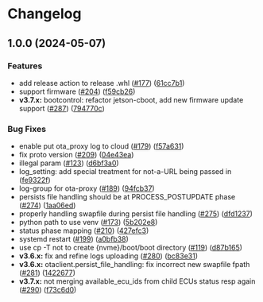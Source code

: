 # Changelog

## 1.0.0 (2024-05-07)


### Features

* add release action to release .whl ([#177](https://github.com/Bodong-Yang/ota-client/issues/177)) ([61cc7b1](https://github.com/Bodong-Yang/ota-client/commit/61cc7b1195330ef6caeda93c309ca3f7ead85cb8))
* support firmware ([#204](https://github.com/Bodong-Yang/ota-client/issues/204)) ([f59cb26](https://github.com/Bodong-Yang/ota-client/commit/f59cb26651f85a6519e1ba50e910fd1e2900d002))
* **v3.7.x:** bootcontrol: refactor jetson-cboot, add new firmware update support ([#287](https://github.com/Bodong-Yang/ota-client/issues/287)) ([794770c](https://github.com/Bodong-Yang/ota-client/commit/794770c63114aca316813c663bdacd4783cbc60f))


### Bug Fixes

* enable put ota_proxy log to cloud ([#179](https://github.com/Bodong-Yang/ota-client/issues/179)) ([f57a631](https://github.com/Bodong-Yang/ota-client/commit/f57a631052bc74cb36370f9a9a6aa3e80f7bfd4e))
* fix proto version ([#209](https://github.com/Bodong-Yang/ota-client/issues/209)) ([04e43ea](https://github.com/Bodong-Yang/ota-client/commit/04e43eaa0f080b2e688270a48e66d8ef25c8d5ff))
* illegal param ([#123](https://github.com/Bodong-Yang/ota-client/issues/123)) ([d6bf3a0](https://github.com/Bodong-Yang/ota-client/commit/d6bf3a02b44b0753b19c9f7819ad5fed66b981af))
* log_setting: add special treatment for not-a-URL being passed in ([fe9322f](https://github.com/Bodong-Yang/ota-client/commit/fe9322f89357ebb08ba8fa5e9ac62a0f111b0075))
* log-group for ota-proxy ([#189](https://github.com/Bodong-Yang/ota-client/issues/189)) ([94fcb37](https://github.com/Bodong-Yang/ota-client/commit/94fcb373ac484569b92f95d4626a59fb2d10ab1a))
* persists file handling should be at PROCESS_POSTUPDATE phase ([#274](https://github.com/Bodong-Yang/ota-client/issues/274)) ([1aa06ed](https://github.com/Bodong-Yang/ota-client/commit/1aa06ed602787d74ba8b587aa7a3ec42188421d7))
* properly handling swapfile during persist file handling ([#275](https://github.com/Bodong-Yang/ota-client/issues/275)) ([dfd1237](https://github.com/Bodong-Yang/ota-client/commit/dfd12378d94afd59e15a951e4caf20c8e4e77f99))
* python path to use venv ([#173](https://github.com/Bodong-Yang/ota-client/issues/173)) ([5b202e8](https://github.com/Bodong-Yang/ota-client/commit/5b202e8f02ebfbded5834b1d8c5e9ee84e64c978))
* status phase mapping ([#210](https://github.com/Bodong-Yang/ota-client/issues/210)) ([427efc3](https://github.com/Bodong-Yang/ota-client/commit/427efc36b6d3413ad56afb803eea82564b003558))
* systemd restart ([#199](https://github.com/Bodong-Yang/ota-client/issues/199)) ([a0bfb38](https://github.com/Bodong-Yang/ota-client/commit/a0bfb3805138401a21aea4c1ae340cb986fa1dee))
* use cp -T not to create {nvme}/boot/boot directory ([#119](https://github.com/Bodong-Yang/ota-client/issues/119)) ([d87b165](https://github.com/Bodong-Yang/ota-client/commit/d87b16522d973b36b045e1774770e5302752e4db))
* **v3.6.x:** fix and refine logs uploading ([#280](https://github.com/Bodong-Yang/ota-client/issues/280)) ([bc83e31](https://github.com/Bodong-Yang/ota-client/commit/bc83e31518635acdd087890e7d33d60c44c449e5))
* **v3.6.x:** otaclient.persist_file_handling: fix incorrect new swapfile fpath ([#281](https://github.com/Bodong-Yang/ota-client/issues/281)) ([1422677](https://github.com/Bodong-Yang/ota-client/commit/14226773f895521245e8e96605cf1b83aac02274))
* **v3.7.x:** not merging available_ecu_ids from child ECUs status resp again ([#290](https://github.com/Bodong-Yang/ota-client/issues/290)) ([f73c6d0](https://github.com/Bodong-Yang/ota-client/commit/f73c6d0102e5098a6f07aacfa975fa9785ab28fe))
